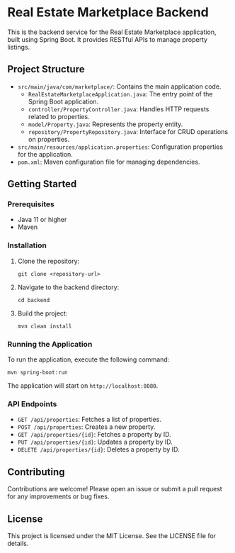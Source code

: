 # Real Estate Marketplace Backend

This is the backend service for the Real Estate Marketplace application, built using Spring Boot. It provides RESTful APIs to manage property listings.

## Project Structure

- `src/main/java/com/marketplace/`: Contains the main application code.
  - `RealEstateMarketplaceApplication.java`: The entry point of the Spring Boot application.
  - `controller/PropertyController.java`: Handles HTTP requests related to properties.
  - `model/Property.java`: Represents the property entity.
  - `repository/PropertyRepository.java`: Interface for CRUD operations on properties.
- `src/main/resources/application.properties`: Configuration properties for the application.
- `pom.xml`: Maven configuration file for managing dependencies.

## Getting Started

### Prerequisites

- Java 11 or higher
- Maven

### Installation

1. Clone the repository:
   ```
   git clone <repository-url>
   ```
2. Navigate to the backend directory:
   ```
   cd backend
   ```
3. Build the project:
   ```
   mvn clean install
   ```

### Running the Application

To run the application, execute the following command:
```
mvn spring-boot:run
```

The application will start on `http://localhost:8080`.

### API Endpoints

- `GET /api/properties`: Fetches a list of properties.
- `POST /api/properties`: Creates a new property.
- `GET /api/properties/{id}`: Fetches a property by ID.
- `PUT /api/properties/{id}`: Updates a property by ID.
- `DELETE /api/properties/{id}`: Deletes a property by ID.

## Contributing

Contributions are welcome! Please open an issue or submit a pull request for any improvements or bug fixes.

## License

This project is licensed under the MIT License. See the LICENSE file for details.